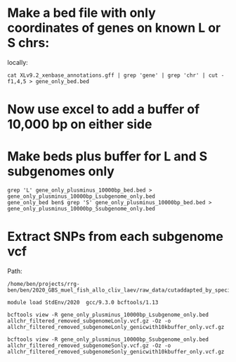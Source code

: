 # Make a bed file with only coordinates of genes on known L or S chrs:
locally:
```
cat XLv9.2_xenbase_annotations.gff | grep 'gene' | grep 'chr' | cut -f1,4,5 > gene_only_bed.bed
```
# Now use excel to add a buffer of 10,000 bp on either side

# Make beds plus buffer for L and S subgenomes only
```
grep 'L' gene_only_plusminus_10000bp_bed.bed > gene_only_plusminus_10000bp_Lsubgenome_only.bed
gene_only_bed ben$ grep 'S' gene_only_plusminus_10000bp_bed.bed > gene_only_plusminus_10000bp_Ssubgenome_only.bed
```
# Extract SNPs from each subgenome vcf
Path:
```
/home/ben/projects/rrg-ben/ben/2020_GBS_muel_fish_allo_cliv_laev/raw_data/cutaddapted_by_species_across_three_plates/laevis/vcfs_after_filtering_and_removal_with_XG
```

```
module load StdEnv/2020  gcc/9.3.0 bcftools/1.13

bcftools view -R gene_only_plusminus_10000bp_Lsubgenome_only.bed allchr_filtered_removed_subgenomeLonly.vcf.gz -Oz -o allchr_filtered_removed_subgenomeLonly_genicwith10kbuffer_only.vcf.gz

bcftools view -R gene_only_plusminus_10000bp_Ssubgenome_only.bed allchr_filtered_removed_subgenomeSonly.vcf.gz -Oz -o allchr_filtered_removed_subgenomeSonly_genicwith10kbuffer_only.vcf.gz
```

